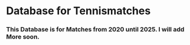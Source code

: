 # Database for Tennismatches

### This Database is for Matches from 2020 until 2025. I will add More soon.
